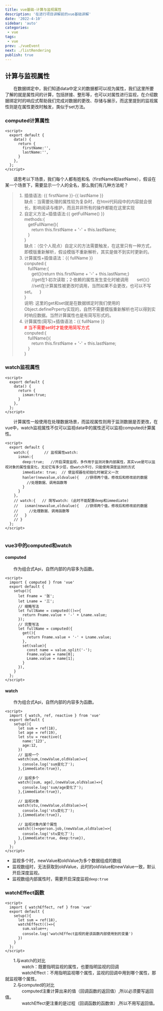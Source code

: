 ```yaml
---
title: vue基础-计算与监视属性
description: '在进行项目讲解前的vue基础讲解'
date: '2022-4-10'
sidebar: 'auto'
categories: 
 - vue
tags: 
 - vue
prev: ./vueEvent
next: ./listRendering
publish: true
---
```


## 计算与监视属性
&nbsp;&nbsp;&nbsp;&nbsp;&nbsp;&nbsp;&nbsp;在数据绑定中，我们知道data中定义的数据都可以视为属性，我们这里所要了解的就是属性间的计算，包括拼接、整形等，也可以对属性进行监视，在介绍数据绑定时的响应式帮助我们完成对数据的更改、存储与展示，而这里提到的监视属性则是在属性更改时触发，类似于set方法。

### computed计算属性
```vue
<script>
  export default {
    data() {
      return {
        firstName:'',
        lastName:'',
      }
    },
  };
</script>
```
&nbsp;&nbsp;&nbsp;&nbsp;&nbsp;&nbsp;&nbsp;请思考以下场景，我们每个人都有姓和名（firstName和lastName），假设在某一个场景下，需要显示一个人的全名，那么我们有几种方法呢？
> 1. 插值语法: <span v-pre>{{ firstName }}-{{ lastName }} </span>  
> 缺点：当需要处理的属性较为复杂时，在html代码段中的内容就会很长，影响阅读与维护，而且并非所有的操作都能在这里实现  
> 2. 自定义方法+插值语法:<span v-pre>{{ getFullName() }}</span>  
>  methods:{  
>  &nbsp;&nbsp;&nbsp;getFullName(){  
>  &nbsp;&nbsp;&nbsp;&nbsp;&nbsp;&nbsp;return this.firstName + '-' + this.lastName;  
>  &nbsp;&nbsp;&nbsp;}  
>  }  
> 缺点：（仅个人观点）自定义的方法需要触发，在这里只有一种方式，即模版重新解析，假设模版不重新解析，其实是做不到实时更新的。  
> 3. 计算属性+插值语法：<span v-pre>{{ fullName }}</span>  
> conputed:{  
> &nbsp;&nbsp;&nbsp;fullName:{  
> &nbsp;&nbsp;&nbsp;&nbsp;&nbsp;&nbsp;get(){return this.firstName + '-' + this.lastName;}  
> &nbsp;&nbsp;&nbsp;&nbsp;&nbsp;&nbsp;//get在1·初次读取；2·依赖的属性发生变化时被调用
> &nbsp;&nbsp;&nbsp;&nbsp;&nbsp;&nbsp;set(){}  
> &nbsp;&nbsp;&nbsp;&nbsp;&nbsp;&nbsp;//set在计算属性被更改时调用，当然如果不会更改，也可以不写set。
> &nbsp;&nbsp;&nbsp;}  
> }  
> 说明: 这里的get和set就是在数据绑定时我们使用的Object.definePrperty实现的，自然不需要模版重新解析也可以得到实时响应数据。当然计算属性也是有简写形式的。    
> 4. 计算属性(简写)+插值语法：<span v-pre>{{ fullName }}</span>  
> <span style="color:red">\# 当不需要set时才能使用简写方式</span>    
> conputed:{  
> &nbsp;&nbsp;&nbsp;fullName(){  
> &nbsp;&nbsp;&nbsp;&nbsp;&nbsp;&nbsp;return this.firstName + '-' + this.lastName;   
> &nbsp;&nbsp;&nbsp;}  
> }  

### watch监视属性
```vue
<script>
  export default {
    data() {
      return {
        isman:true;
      }
    },
  };
</script>
```
&nbsp;&nbsp;&nbsp;&nbsp;&nbsp;&nbsp;&nbsp;计算属性一般使用在处理数据场景，而监视属性则用于监测数据是否更改，在vue中，watch监视属性不仅可以监视data中的属性还可以监视computed计算属性。
```vue
<script>
  export default {
    watch:{       // 监视属性watch:
      isman:{
        deep:true;   //开启深度监视，多作用于监测对象内部属性，其实vue是可以监视对象的属性值变化，无论它有多少层，但watch不行，只能使用深度监测的方式
        immediate: true;  // 使监视器在初始化时被定义一次
        hanler(newvalue,oldvalue){   //获得两个值，修改后和修改前的数据
          //处理数据、调用函数等
        }
      }
    },
    // watch:{   // 简写watch: (此时不能配置deep和immediate)
    //   isman(newvalue,oldvalue){   //获得两个值，修改后和修改前的数据
    //     //处理数据、调用函数等
    //   }
    // } 
  };
</script>
  
```

### vue3中的computed和watch

#### computed
&nbsp;&nbsp;&nbsp;&nbsp;&nbsp;&nbsp;&nbsp;作为组合式Api，自然内部的内容多为函数。
```vue
<script>   
  import { computed } from 'vue'
  export default {
    setup(){
      let Fname = '张';
      let Lname = '三';
      // 缩略写法  
      let fullName = computed(()=>{
        return Fname.value + '-' + Lname.value;
      });
      // 完整写法    
      let fullName = computed({ 
        get(){
          return Fname.value + '-' + Lname.value;
        },
        set(value){
          const name = value.split('-');
          Fname.value = name[0];
          Lname.value = name[1];
        }
      }),
    }
  };
</script>
```

#### watch
&nbsp;&nbsp;&nbsp;&nbsp;&nbsp;&nbsp;&nbsp;作为组合式Api，自然内部的内容多为函数。
```vue
<script>   
  import { watch, ref, reactive } from 'vue'
  export default {
    setup(){
      let sum = ref(18),
      let age = ref(19),
      let stu = reactive({
        name:'123',
        age:12,
      })
      // 监视一个
      watch(sum,(newValue,oldValue)=>{
        console.log('sum变化了');
      },{immediate:true}),

      // 监视多个
      watch([sum, age],(newValue,oldValue)=>{
        console.log('sum/age变化了');
      },{immediate:true}),

      // 监视对象
      watch(stu,(newValue,oldValue)=>{
        console.log('stu变化了');
      },{immediate:true}),

      // 监视对象内某个属性
      watch(()=>person.job,(newValue,oldValue)=>{
        console.log('stu变化了');
      },{immediate:true, deep:true}),
    }
  };
</script>
```
+ 监视多个时，newValue和oldValue为多个数据组成的数组
+ 监视数组时，无法获取到oldValue，此时的oldValue和newValue一致，默认开启深度监视。
+ 监视数组内部属性时，需要开启深度监视`deep:true`

### watchEffect函数
```vue
<script>   
  import { watchEffect, ref } from 'vue'
  export default {
    setup(){
      let sum = ref(18),
      watchEffect(()=>{
        sum.value++;
        console.log('watchEffect监视的是该函数内部使用到的变量')
      })
    }
  };
</script>
```
&nbsp;&nbsp;&nbsp;&nbsp;&nbsp;&nbsp;&nbsp;1.与watch的对比  
&nbsp;&nbsp;&nbsp;&nbsp;&nbsp;&nbsp;&nbsp;&nbsp;&nbsp;&nbsp;&nbsp;&nbsp;&nbsp;&nbsp;watch：既要指明监视的属性，也要指明监视的回调  
&nbsp;&nbsp;&nbsp;&nbsp;&nbsp;&nbsp;&nbsp;&nbsp;&nbsp;&nbsp;&nbsp;&nbsp;&nbsp;&nbsp;watchEffect：不用指明监视哪个属性，监视的回调中用到哪个属性，那就监视哪个属性。  
&nbsp;&nbsp;&nbsp;&nbsp;&nbsp;&nbsp;&nbsp;2.与computed的对比  
&nbsp;&nbsp;&nbsp;&nbsp;&nbsp;&nbsp;&nbsp;&nbsp;&nbsp;&nbsp;&nbsp;&nbsp;&nbsp;&nbsp;computed注重计算出来的值（回调函数的返回值）,所以必须要写返回值。  
&nbsp;&nbsp;&nbsp;&nbsp;&nbsp;&nbsp;&nbsp;&nbsp;&nbsp;&nbsp;&nbsp;&nbsp;&nbsp;&nbsp;watchEffect更注重的是过程（回调函数的函数体）,所以不用写返回值。  



